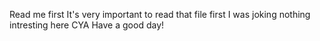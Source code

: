 Read me first 
It's very important to read that file first
I was joking
nothing intresting here
CYA 
Have a good day!

